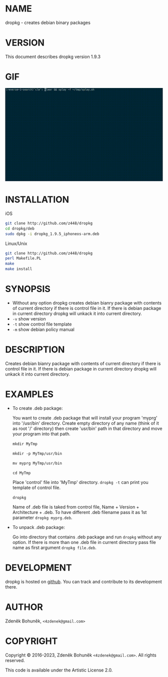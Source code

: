 # NAME

dropkg - creates debian binary packages

# VERSION

This document describes dropkg version 1.9.3

# GIF

![dropkg](https://raw.githubusercontent.com/z448/dropkg/master/dropkg.gif)

# INSTALLATION

iOS

```bash
git clone http://github.com/z448/dropkg
cd dropkg/deb
sudo dpkg -i dropkg_1.9.5_iphoneos-arm.deb
```

Linux/Unix

```bash
git clone http://github.com/z448/dropkg
perl Makefile.PL
make
make install
```

# SYNOPSIS

- Without any option dropkg creates debian bianry package with contents of current directory if there is control file in it. If there is debian package in current directory dropkg will unkack it into current directory.
- `-v` show version
- `-t` show control file template  
- `-m` show debian policy manual 

# DESCRIPTION

Creates debian bianry package with contents of current directory if there is control file in it. If there is debian package in current directory dropkg will unkack it into current directory.

# EXAMPLES

- To create .deb package:

    You want to create .deb package that will install your program 'myprg' into '/usr/bin' directory. Create empty directory of any name (think of it as root '/' directory) then create 'usr/bin' path in that directory and move your program into that path.

    `mkdir MyTmp`

    `mkdir -p MyTmp/usr/bin`

    `mv myprg MyTmp/usr/bin`

    `cd MyTmp`

    Place 'control' file into 'MyTmp' directory. `dropkg -t` can print you template of control file.

    `dropkg`

    Name of .deb file is taked from control file, Name + Version + Architecture + .deb.
    To have different .deb filename pass it as 1st parameter `dropkg myprg.deb`. 

- To unpack .deb package:

    Go into directory that contains .deb package and run `dropkg` without any option. If there is more than one .deb file in current directory pass file name as first argument `dropkg file.deb`.

# DEVELOPMENT

dropkg is hosted on [github](https://github.com/z448/dropkg). You can track and contribute to its development there.

# AUTHOR

Zdeněk Bohuněk, `<4zdenek@gmail.com>`

# COPYRIGHT

Copyright © 2016-2023, Zdeněk Bohuněk `<4zdenek@gmail.com>`. All rights reserved.

This code is available under the Artistic License 2.0.
